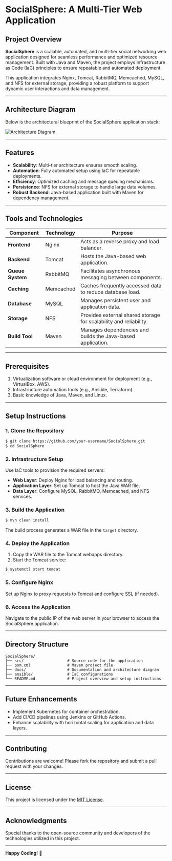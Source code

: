 # SocialSphere: A Multi-Tier Web Application

## Project Overview
**SocialSphere** is a scalable, automated, and multi-tier social networking web application designed for seamless performance and optimized resource management. Built with Java and Maven, the project employs Infrastructure as Code (IaC) principles to ensure repeatable and automated deployment. 

This application integrates Nginx, Tomcat, RabbitMQ, Memcached, MySQL, and NFS for external storage, providing a robust platform to support dynamic user interactions and data management.

---

## Architecture Diagram
Below is the architectural blueprint of the SocialSphere application stack:

![Architecture Diagram](./architecture_diagram.png)

---

## Features
- **Scalability**: Multi-tier architecture ensures smooth scaling.
- **Automation**: Fully automated setup using IaC for repeatable deployments.
- **Efficiency**: Optimized caching and message queuing mechanisms.
- **Persistence**: NFS for external storage to handle large data volumes.
- **Robust Backend**: Java-based application built with Maven for dependency management.

---

## Tools and Technologies
| **Component**      | **Technology**  | **Purpose**                                                                 |
|---------------------|-----------------|-----------------------------------------------------------------------------|
| **Frontend**       | Nginx           | Acts as a reverse proxy and load balancer.                                 |
| **Backend**        | Tomcat          | Hosts the Java-based web application.                                      |
| **Queue System**   | RabbitMQ        | Facilitates asynchronous messaging between components.                     |
| **Caching**        | Memcached       | Caches frequently accessed data to reduce database load.                   |
| **Database**       | MySQL           | Manages persistent user and application data.                              |
| **Storage**        | NFS             | Provides external shared storage for scalability and reliability.          |
| **Build Tool**     | Maven           | Manages dependencies and builds the Java-based application.                |

---

## Prerequisites
1. Virtualization software or cloud environment for deployment (e.g., VirtualBox, AWS).
2. Infrastructure automation tools (e.g., Ansible, Terraform).
3. Basic knowledge of Java, Maven, and Linux.

---

## Setup Instructions
### 1. Clone the Repository
```bash
$ git clone https://github.com/your-username/SocialSphere.git
$ cd SocialSphere
```

### 2. Infrastructure Setup
Use IaC tools to provision the required servers:
- **Web Layer**: Deploy Nginx for load balancing and routing.
- **Application Layer**: Set up Tomcat to host the Java WAR file.
- **Data Layer**: Configure MySQL, RabbitMQ, Memcached, and NFS services.

### 3. Build the Application
```bash
$ mvn clean install
```
The build process generates a WAR file in the `target` directory.

### 4. Deploy the Application
1. Copy the WAR file to the Tomcat webapps directory.
2. Start the Tomcat service:
```bash
$ systemctl start tomcat
```

### 5. Configure Nginx
Set up Nginx to proxy requests to Tomcat and configure SSL (if needed).

### 6. Access the Application
Navigate to the public IP of the web server in your browser to access the SocialSphere application.

---

## Directory Structure
```
SocialSphere/
├── src/                   # Source code for the application
├── pom.xml                # Maven project file
├── docs/                  # Documentation and architecture diagram
├── ansible/               # IaC configurations
└── README.md              # Project overview and setup instructions
```

---

## Future Enhancements
- Implement Kubernetes for container orchestration.
- Add CI/CD pipelines using Jenkins or GitHub Actions.
- Enhance scalability with horizontal scaling for application and data layers.

---

## Contributing
Contributions are welcome! Please fork the repository and submit a pull request with your changes.

---

## License
This project is licensed under the [MIT License](./LICENSE).

---

## Acknowledgments
Special thanks to the open-source community and developers of the technologies utilized in this project.

---

**Happy Coding!** 🚀

